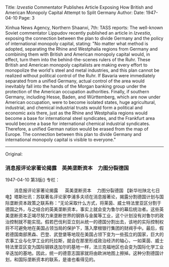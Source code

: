 Title: *Izvestia* Commentator Publishes Article Exposing How British and American Monopoly Capital Attempt to Split Germany
Author:
Date: 1947-04-10
Page: 3

Xinhua News Agency, Northern Shaanxi, 7th: TASS reports: The well-known Soviet commentator Lippudov recently published an article in *Izvestia*, exposing the connection between the plan to divide Germany and the policy of international monopoly capital, stating: "No matter what method is adopted, separating the Rhine and Westphalia regions from Germany and combining them with British and American monopoly capital would, in effect, turn them into the behind-the-scenes rulers of the Ruhr. These British and American monopoly capitalists are making every effort to monopolize the world's steel and metal industries, and this plan cannot be realized without political control of the Ruhr. If Bavaria were immediately separated from a unified Germany, actual control of the area would inevitably fall into the hands of the Morgan banking group under the protection of the American occupation authorities. Finally, if southern Germany, including Hesse, Baden, and Württemberg, which are now under American occupation, were to become isolated states, huge agricultural, industrial, and chemical industrial trusts would form a political and economic axis there, just as the Rhine and Westphalia regions would become a base for international steel syndicates, and the Frankfurt area would become a base for international chemical industrial syndicates. Therefore, a unified German nation would be erased from the map of Europe. The connection between this plan to divide Germany and international monopoly capital is visible to everyone."



<hr /> 

Original: 


### 消息报评论家著论揭露　英美垄断资本　力图分裂德国

1947-04-10
第3版()
专栏：

　　消息报评论家著论揭露 　 英美垄断资本
  　力图分裂德国
    【新华社陕北七日电】塔斯社讯：苏联著名评论家李浦多夫顷在消息报著论，揭露分割德国计划与国际垄断资本政策之联系称：“无论采取什么方式，将莱茵、威士特法里亚区分割于德国之外，与之结合的英美垄断资本，事实上就会变为鲁尔的幕后统治者。这些英美垄断资本正竭尽努力来垄断世界的钢铁与金属等工业，这个计划没有对鲁尔的政治控制就不能实现。假若巴伐利亚立刻从统一的德国分割出去，该地的实际控制权将不可避免地在美国占领当局的保护下，落入摩根银行集团的财阀手中。最后，假若德国南部黑森、巴登、武登堡等地现在美国占领下变为一些孤立的国家，巨大的农事工业与化学工业的托拉斯，就会在那里形成政治经济的轴心，一如莱茵、威士特法里亚区变为国际钢铁迭加尔的基地一样，法兰克福地区也会变为国际化学工业辛迭加的基地。因此，统一的德意志国家就将由欧洲地图上擦掉。这种分割德国计划，和国际垄断资本的联系，是谁也看得见的。
